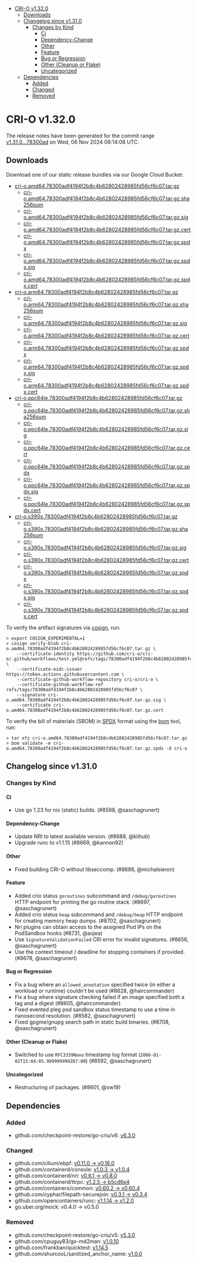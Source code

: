 - [CRI-O v1.32.0](#cri-o-v1320)
  - [Downloads](#downloads)
  - [Changelog since v1.31.0](#changelog-since-v1310)
    - [Changes by Kind](#changes-by-kind)
      - [Ci](#ci)
      - [Dependency-Change](#dependency-change)
      - [Other](#other)
      - [Feature](#feature)
      - [Bug or Regression](#bug-or-regression)
      - [Other (Cleanup or Flake)](#other-cleanup-or-flake)
      - [Uncategorized](#uncategorized)
  - [Dependencies](#dependencies)
    - [Added](#added)
    - [Changed](#changed)
    - [Removed](#removed)

# CRI-O v1.32.0

The release notes have been generated for the commit range
[v1.31.0...78300ad](https://github.com/cri-o/cri-o/compare/v1.31.0...v1.32.0) on Wed, 06 Nov 2024 08:14:08 UTC.

## Downloads

Download one of our static release bundles via our Google Cloud Bucket:

- [cri-o.amd64.78300adf4194f2b8c4b62802428985fd56cf6c07.tar.gz](https://storage.googleapis.com/cri-o/artifacts/cri-o.amd64.78300adf4194f2b8c4b62802428985fd56cf6c07.tar.gz)
  - [cri-o.amd64.78300adf4194f2b8c4b62802428985fd56cf6c07.tar.gz.sha256sum](https://storage.googleapis.com/cri-o/artifacts/cri-o.amd64.78300adf4194f2b8c4b62802428985fd56cf6c07.tar.gz.sha256sum)
  - [cri-o.amd64.78300adf4194f2b8c4b62802428985fd56cf6c07.tar.gz.sig](https://storage.googleapis.com/cri-o/artifacts/cri-o.amd64.78300adf4194f2b8c4b62802428985fd56cf6c07.tar.gz.sig)
  - [cri-o.amd64.78300adf4194f2b8c4b62802428985fd56cf6c07.tar.gz.cert](https://storage.googleapis.com/cri-o/artifacts/cri-o.amd64.78300adf4194f2b8c4b62802428985fd56cf6c07.tar.gz.cert)
  - [cri-o.amd64.78300adf4194f2b8c4b62802428985fd56cf6c07.tar.gz.spdx](https://storage.googleapis.com/cri-o/artifacts/cri-o.amd64.78300adf4194f2b8c4b62802428985fd56cf6c07.tar.gz.spdx)
  - [cri-o.amd64.78300adf4194f2b8c4b62802428985fd56cf6c07.tar.gz.spdx.sig](https://storage.googleapis.com/cri-o/artifacts/cri-o.amd64.78300adf4194f2b8c4b62802428985fd56cf6c07.tar.gz.spdx.sig)
  - [cri-o.amd64.78300adf4194f2b8c4b62802428985fd56cf6c07.tar.gz.spdx.cert](https://storage.googleapis.com/cri-o/artifacts/cri-o.amd64.78300adf4194f2b8c4b62802428985fd56cf6c07.tar.gz.spdx.cert)
- [cri-o.arm64.78300adf4194f2b8c4b62802428985fd56cf6c07.tar.gz](https://storage.googleapis.com/cri-o/artifacts/cri-o.arm64.78300adf4194f2b8c4b62802428985fd56cf6c07.tar.gz)
  - [cri-o.arm64.78300adf4194f2b8c4b62802428985fd56cf6c07.tar.gz.sha256sum](https://storage.googleapis.com/cri-o/artifacts/cri-o.arm64.78300adf4194f2b8c4b62802428985fd56cf6c07.tar.gz.sha256sum)
  - [cri-o.arm64.78300adf4194f2b8c4b62802428985fd56cf6c07.tar.gz.sig](https://storage.googleapis.com/cri-o/artifacts/cri-o.arm64.78300adf4194f2b8c4b62802428985fd56cf6c07.tar.gz.sig)
  - [cri-o.arm64.78300adf4194f2b8c4b62802428985fd56cf6c07.tar.gz.cert](https://storage.googleapis.com/cri-o/artifacts/cri-o.arm64.78300adf4194f2b8c4b62802428985fd56cf6c07.tar.gz.cert)
  - [cri-o.arm64.78300adf4194f2b8c4b62802428985fd56cf6c07.tar.gz.spdx](https://storage.googleapis.com/cri-o/artifacts/cri-o.arm64.78300adf4194f2b8c4b62802428985fd56cf6c07.tar.gz.spdx)
  - [cri-o.arm64.78300adf4194f2b8c4b62802428985fd56cf6c07.tar.gz.spdx.sig](https://storage.googleapis.com/cri-o/artifacts/cri-o.arm64.78300adf4194f2b8c4b62802428985fd56cf6c07.tar.gz.spdx.sig)
  - [cri-o.arm64.78300adf4194f2b8c4b62802428985fd56cf6c07.tar.gz.spdx.cert](https://storage.googleapis.com/cri-o/artifacts/cri-o.arm64.78300adf4194f2b8c4b62802428985fd56cf6c07.tar.gz.spdx.cert)
- [cri-o.ppc64le.78300adf4194f2b8c4b62802428985fd56cf6c07.tar.gz](https://storage.googleapis.com/cri-o/artifacts/cri-o.ppc64le.78300adf4194f2b8c4b62802428985fd56cf6c07.tar.gz)
  - [cri-o.ppc64le.78300adf4194f2b8c4b62802428985fd56cf6c07.tar.gz.sha256sum](https://storage.googleapis.com/cri-o/artifacts/cri-o.ppc64le.78300adf4194f2b8c4b62802428985fd56cf6c07.tar.gz.sha256sum)
  - [cri-o.ppc64le.78300adf4194f2b8c4b62802428985fd56cf6c07.tar.gz.sig](https://storage.googleapis.com/cri-o/artifacts/cri-o.ppc64le.78300adf4194f2b8c4b62802428985fd56cf6c07.tar.gz.sig)
  - [cri-o.ppc64le.78300adf4194f2b8c4b62802428985fd56cf6c07.tar.gz.cert](https://storage.googleapis.com/cri-o/artifacts/cri-o.ppc64le.78300adf4194f2b8c4b62802428985fd56cf6c07.tar.gz.cert)
  - [cri-o.ppc64le.78300adf4194f2b8c4b62802428985fd56cf6c07.tar.gz.spdx](https://storage.googleapis.com/cri-o/artifacts/cri-o.ppc64le.78300adf4194f2b8c4b62802428985fd56cf6c07.tar.gz.spdx)
  - [cri-o.ppc64le.78300adf4194f2b8c4b62802428985fd56cf6c07.tar.gz.spdx.sig](https://storage.googleapis.com/cri-o/artifacts/cri-o.ppc64le.78300adf4194f2b8c4b62802428985fd56cf6c07.tar.gz.spdx.sig)
  - [cri-o.ppc64le.78300adf4194f2b8c4b62802428985fd56cf6c07.tar.gz.spdx.cert](https://storage.googleapis.com/cri-o/artifacts/cri-o.ppc64le.78300adf4194f2b8c4b62802428985fd56cf6c07.tar.gz.spdx.cert)
- [cri-o.s390x.78300adf4194f2b8c4b62802428985fd56cf6c07.tar.gz](https://storage.googleapis.com/cri-o/artifacts/cri-o.s390x.78300adf4194f2b8c4b62802428985fd56cf6c07.tar.gz)
  - [cri-o.s390x.78300adf4194f2b8c4b62802428985fd56cf6c07.tar.gz.sha256sum](https://storage.googleapis.com/cri-o/artifacts/cri-o.s390x.78300adf4194f2b8c4b62802428985fd56cf6c07.tar.gz.sha256sum)
  - [cri-o.s390x.78300adf4194f2b8c4b62802428985fd56cf6c07.tar.gz.sig](https://storage.googleapis.com/cri-o/artifacts/cri-o.s390x.78300adf4194f2b8c4b62802428985fd56cf6c07.tar.gz.sig)
  - [cri-o.s390x.78300adf4194f2b8c4b62802428985fd56cf6c07.tar.gz.cert](https://storage.googleapis.com/cri-o/artifacts/cri-o.s390x.78300adf4194f2b8c4b62802428985fd56cf6c07.tar.gz.cert)
  - [cri-o.s390x.78300adf4194f2b8c4b62802428985fd56cf6c07.tar.gz.spdx](https://storage.googleapis.com/cri-o/artifacts/cri-o.s390x.78300adf4194f2b8c4b62802428985fd56cf6c07.tar.gz.spdx)
  - [cri-o.s390x.78300adf4194f2b8c4b62802428985fd56cf6c07.tar.gz.spdx.sig](https://storage.googleapis.com/cri-o/artifacts/cri-o.s390x.78300adf4194f2b8c4b62802428985fd56cf6c07.tar.gz.spdx.sig)
  - [cri-o.s390x.78300adf4194f2b8c4b62802428985fd56cf6c07.tar.gz.spdx.cert](https://storage.googleapis.com/cri-o/artifacts/cri-o.s390x.78300adf4194f2b8c4b62802428985fd56cf6c07.tar.gz.spdx.cert)

To verify the artifact signatures via [cosign](https://github.com/sigstore/cosign), run:

```console
> export COSIGN_EXPERIMENTAL=1
> cosign verify-blob cri-o.amd64.78300adf4194f2b8c4b62802428985fd56cf6c07.tar.gz \
    --certificate-identity https://github.com/cri-o/cri-o/.github/workflows/test.yml@refs/tags/78300adf4194f2b8c4b62802428985fd56cf6c07 \
    --certificate-oidc-issuer https://token.actions.githubusercontent.com \
    --certificate-github-workflow-repository cri-o/cri-o \
    --certificate-github-workflow-ref refs/tags/78300adf4194f2b8c4b62802428985fd56cf6c07 \
    --signature cri-o.amd64.78300adf4194f2b8c4b62802428985fd56cf6c07.tar.gz.sig \
    --certificate cri-o.amd64.78300adf4194f2b8c4b62802428985fd56cf6c07.tar.gz.cert
```

To verify the bill of materials (SBOM) in [SPDX](https://spdx.org) format using the [bom](https://sigs.k8s.io/bom) tool, run:

```console
> tar xfz cri-o.amd64.78300adf4194f2b8c4b62802428985fd56cf6c07.tar.gz
> bom validate -e cri-o.amd64.78300adf4194f2b8c4b62802428985fd56cf6c07.tar.gz.spdx -d cri-o
```

## Changelog since v1.31.0

### Changes by Kind

#### Ci
 - Use go 1.23 for nix (static) builds. (#8598, @saschagrunert)

#### Dependency-Change
 - Update NRI to latest available version. (#8688, @klihub)
 - Upgrade runc to v1.1.15 (#8669, @kannon92)

#### Other
 - Fixed building CRI-O without libseccomp. (#8686, @michalsieron)

#### Feature
 - Added crio status `goroutines` subcommand and `/debug/goroutines` HTTP endpoint for printing the go routine stack. (#8697, @saschagrunert)
 - Added crio status `heap` subcommand and `/debug/heap` HTTP endpoint for creating memory heap dumps. (#8702, @saschagrunert)
 - Nri plugins can obtain access to the assigned Pod IPs on the PodSandbox hooks (#8731, @aojea)
 - Use `SignatureValidationFailed` CRI error for invalid signatures. (#8656, @saschagrunert)
 - Use the context timeout / deadline for stopping containers if provided. (#8678, @saschagrunert)

#### Bug or Regression
 - Fix a bug where an `allowed_annotation` specified twice (in either a workload or runtime) couldn't be used (#8628, @haircommander)
 - Fix a bug where signature checking failed if an image specified both a tag and a digest (#8605, @haircommander)
 - Fixed evented pleg pod sandbox status timestamp to use a time in nanosecond resolution. (#8582, @saschagrunert)
 - Fixed gpgme/gnupg search path in static build binaries. (#8708, @saschagrunert)

#### Other (Cleanup or Flake)
 - Switched to use `RFC3339Nano` timestamp log format (`2006-01-02T15:04:05.999999999Z07:00`) (#8592, @saschagrunert)

#### Uncategorized
 - Restructuring of packages. (#8601, @xw19)

## Dependencies

### Added
- github.com/checkpoint-restore/go-criu/v6: [v6.3.0](https://github.com/checkpoint-restore/go-criu/tree/v6.3.0)

### Changed
- github.com/cilium/ebpf: [v0.11.0 → v0.16.0](https://github.com/cilium/ebpf/compare/v0.11.0...v0.16.0)
- github.com/containerd/console: [v1.0.3 → v1.0.4](https://github.com/containerd/console/compare/v1.0.3...v1.0.4)
- github.com/containerd/nri: [v0.6.1 → v0.8.0](https://github.com/containerd/nri/compare/v0.6.1...v0.8.0)
- github.com/containerd/ttrpc: [v1.2.5 → b5cd6e4](https://github.com/containerd/ttrpc/compare/v1.2.5...b5cd6e4)
- github.com/containers/common: [v0.60.2 → v0.60.4](https://github.com/containers/common/compare/v0.60.2...v0.60.4)
- github.com/cyphar/filepath-securejoin: [v0.3.1 → v0.3.4](https://github.com/cyphar/filepath-securejoin/compare/v0.3.1...v0.3.4)
- github.com/opencontainers/runc: [v1.1.14 → v1.2.0](https://github.com/opencontainers/runc/compare/v1.1.14...v1.2.0)
- go.uber.org/mock: v0.4.0 → v0.5.0

### Removed
- github.com/checkpoint-restore/go-criu/v5: [v5.3.0](https://github.com/checkpoint-restore/go-criu/tree/v5.3.0)
- github.com/cpuguy83/go-md2man: [v1.0.10](https://github.com/cpuguy83/go-md2man/tree/v1.0.10)
- github.com/frankban/quicktest: [v1.14.5](https://github.com/frankban/quicktest/tree/v1.14.5)
- github.com/shurcooL/sanitized_anchor_name: [v1.0.0](https://github.com/shurcooL/sanitized_anchor_name/tree/v1.0.0)
